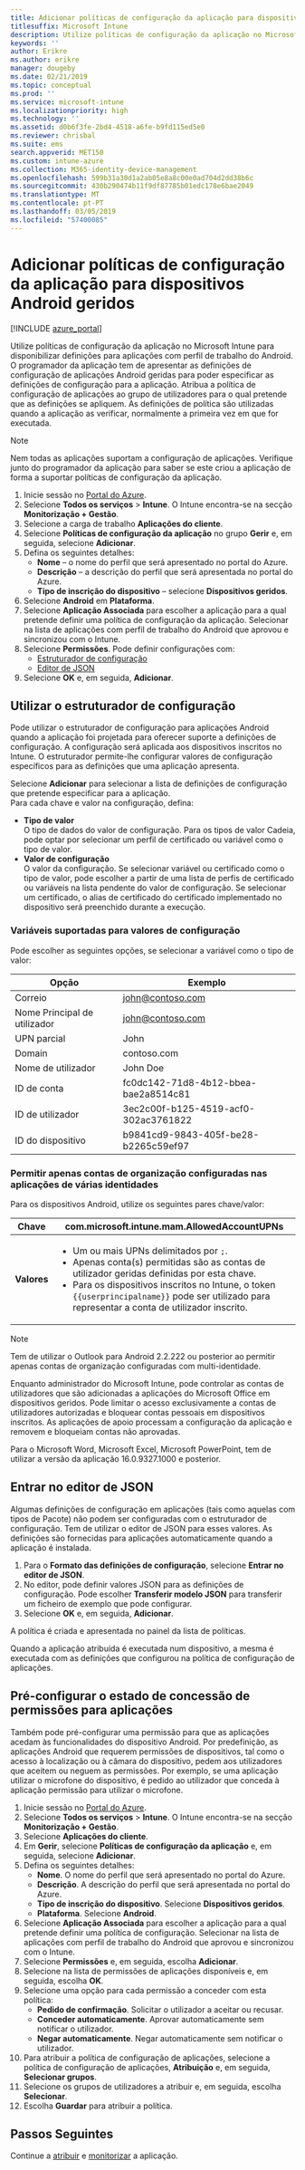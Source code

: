 ```yaml
---
title: Adicionar políticas de configuração da aplicação para dispositivos Android geridos
titlesuffix: Microsoft Intune
description: Utilize políticas de configuração da aplicação no Microsoft Intune para disponibilizar definições quando os utilizadores executarem uma aplicação com perfil de trabalho do Android.
keywords: ''
author: Erikre
ms.author: erikre
manager: dougeby
ms.date: 02/21/2019
ms.topic: conceptual
ms.prod: ''
ms.service: microsoft-intune
ms.localizationpriority: high
ms.technology: ''
ms.assetid: d0b6f3fe-2bd4-4518-a6fe-b9fd115ed5e0
ms.reviewer: chrisbal
ms.suite: ems
search.appverid: MET150
ms.custom: intune-azure
ms.collection: M365-identity-device-management
ms.openlocfilehash: 599b31a30d1a2ab05e8a8c00e0ad704d2dd38b6c
ms.sourcegitcommit: 430b290474b11f9df87785b01edc178e6bae2049
ms.translationtype: MT
ms.contentlocale: pt-PT
ms.lasthandoff: 03/05/2019
ms.locfileid: "57400085"
---
```

# <a name="add-app-configuration-policies-for-managed-android-devices"></a>Adicionar políticas de configuração da aplicação para dispositivos Android geridos

[!INCLUDE [azure_portal](./includes/azure_portal.md)]

Utilize políticas de configuração da aplicação no Microsoft Intune para disponibilizar definições para aplicações com perfil de trabalho do Android. O programador da aplicação tem de apresentar as definições de configuração de aplicações Android geridas para poder especificar as definições de configuração para a aplicação. Atribua a política de configuração de aplicações ao grupo de utilizadores para o qual pretende que as definições se apliquem.  As definições de política são utilizadas quando a aplicação as verificar, normalmente a primeira vez em que for executada.

> [!Note]  
> Nem todas as aplicações suportam a configuração de aplicações. Verifique junto do programador da aplicação para saber se este criou a aplicação de forma a suportar políticas de configuração da aplicação.

1. Inicie sessão no [Portal do Azure](https://portal.azure.com).
2. Selecione **Todos os serviços** > **Intune**. O Intune encontra-se na secção **Monitorização + Gestão**.
3. Selecione a carga de trabalho **Aplicações do cliente**.
4. Selecione **Políticas de configuração da aplicação** no grupo **Gerir** e, em seguida, selecione **Adicionar**.
5. Defina os seguintes detalhes:
    - **Nome** – o nome do perfil que será apresentado no portal do Azure.
    - **Descrição** – a descrição do perfil que será apresentada no portal do Azure.
    - **Tipo de inscrição do dispositivo** – selecione **Dispositivos geridos**.
6. Selecione **Android** em **Plataforma**.
7. Selecione **Aplicação Associada** para escolher a aplicação para a qual pretende definir uma política de configuração da aplicação. Selecionar na lista de aplicações com perfil de trabalho do Android que aprovou e sincronizou com o Intune.
8. Selecione **Permissões**. Pode definir configurações com:
    - [Estruturador de configuração](#use-the-configuration-designer)
    - [Editor de JSON](#enter-the-json-editor)
9. Selecione **OK** e, em seguida, **Adicionar**.

## <a name="use-the-configuration-designer"></a>Utilizar o estruturador de configuração

Pode utilizar o estruturador de configuração para aplicações Android quando a aplicação foi projetada para oferecer suporte a definições de configuração. A configuração será aplicada aos dispositivos inscritos no Intune. O estruturador permite-lhe configurar valores de configuração específicos para as definições que uma aplicação apresenta.

Selecione **Adicionar** para selecionar a lista de definições de configuração que pretende especificar para a aplicação.  
Para cada chave e valor na configuração, defina:

  - **Tipo de valor**  
    O tipo de dados do valor de configuração. Para os tipos de valor Cadeia, pode optar por selecionar um perfil de certificado ou variável como o tipo de valor.
  - **Valor de configuração**  
    O valor da configuração. Se selecionar variável ou certificado como o tipo de valor, pode escolher a partir de uma lista de perfis de certificado ou variáveis na lista pendente do valor de configuração.  Se selecionar um certificado, o alias de certificado do certificado implementado no dispositivo será preenchido durante a execução.
    
### <a name="supported-variables-for-configuration-values"></a>Variáveis suportadas para valores de configuração

Pode escolher as seguintes opções, se selecionar a variável como o tipo de valor:

| Opção | Exemplo |
|----|----|
| Correio | john@contoso.com |
| Nome Principal de utilizador | john@contoso.com |
| UPN parcial | John |
| Domain | contoso.com |
| Nome de utilizador | John Doe |
| ID de conta | fc0dc142-71d8-4b12-bbea-bae2a8514c81 |
| ID de utilizador | 3ec2c00f-b125-4519-acf0-302ac3761822 |
| ID do dispositivo | b9841cd9-9843-405f-be28-b2265c59ef97 |

### <a name="allow-only-configured-organization-accounts-in-multi-identity-apps"></a>Permitir apenas contas de organização configuradas nas aplicações de várias identidades 

Para os dispositivos Android, utilize os seguintes pares chave/valor:

| **Chave** | com.microsoft.intune.mam.AllowedAccountUPNs |
|--------|-------------------------------------------------------------------------------------------------------------------------------------------------------------------------------------------------------------------------------|
| **Valores** | <ul><li>Um ou mais UPNs delimitados por <code>;</code>.</li><li>Apenas conta(s) permitidas são as contas de utilizador geridas definidas por esta chave.</li><li> Para os dispositivos inscritos no Intune, o token <code>{{userprincipalname}}</code> pode ser utilizado para representar a conta de utilizador inscrito.</li></ul> |

   > [!NOTE]
   > Tem de utilizar o Outlook para Android 2.2.222 ou posterior ao permitir apenas contas de organização configuradas com multi-identidade.<p></p>
   > Enquanto administrador do Microsoft Intune, pode controlar as contas de utilizadores que são adicionadas a aplicações do Microsoft Office em dispositivos geridos. Pode limitar o acesso exclusivamente a contas de utilizadores autorizadas e bloquear contas pessoais em dispositivos inscritos. As aplicações de apoio processam a configuração da aplicação e removem e bloqueiam contas não aprovadas.<p></p>
   > Para o Microsoft Word, Microsoft Excel, Microsoft PowerPoint, tem de utilizar a versão da aplicação 16.0.9327.1000 e posterior. 

## <a name="enter-the-json-editor"></a>Entrar no editor de JSON

Algumas definições de configuração em aplicações (tais como aquelas com tipos de Pacote) não podem ser configuradas com o estruturador de configuração. Tem de utilizar o editor de JSON para esses valores. As definições são fornecidas para aplicações automaticamente quando a aplicação é instalada.

1. Para o **Formato das definições de configuração**, selecione **Entrar no editor de JSON**.
2. No editor, pode definir valores JSON para as definições de configuração. Pode escolher **Transferir modelo JSON** para transferir um ficheiro de exemplo que pode configurar.
3. Selecione **OK** e, em seguida, **Adicionar**.

A política é criada e apresentada no painel da lista de políticas.

Quando a aplicação atribuída é executada num dispositivo, a mesma é executada com as definições que configurou na política de configuração de aplicações.

## <a name="preconfigure-the-permissions-grant-state-for-apps"></a>Pré-configurar o estado de concessão de permissões para aplicações

Também pode pré-configurar uma permissão para que as aplicações acedam às funcionalidades do dispositivo Android. Por predefinição, as aplicações Android que requerem permissões de dispositivos, tal como o acesso à localização ou à câmara do dispositivo, pedem aos utilizadores que aceitem ou neguem as permissões. Por exemplo, se uma aplicação utilizar o microfone do dispositivo, é pedido ao utilizador que conceda à aplicação permissão para utilizar o microfone.

1. Inicie sessão no [Portal do Azure](https://portal.azure.com).
2. Selecione **Todos os serviços** > **Intune**. O Intune encontra-se na secção **Monitorização + Gestão**.
3. Selecione **Aplicações do cliente**.
3. Em **Gerir**, selecione **Políticas de configuração da aplicação** e, em seguida, selecione **Adicionar**.
4. Defina os seguintes detalhes:
    - **Nome**. O nome do perfil que será apresentado no portal do Azure.
    - **Descrição**. A descrição do perfil que será apresentada no portal do Azure.
    - **Tipo de inscrição do dispositivo**. Selecione **Dispositivos geridos**.
    - **Plataforma**. Selecione **Android**.
5. Selecione **Aplicação Associada** para escolher a aplicação para a qual pretende definir uma política de configuração. Selecionar na lista de aplicações com perfil de trabalho do Android que aprovou e sincronizou com o Intune.
6. Selecione **Permissões** e, em seguida, escolha **Adicionar**.
7. Selecione na lista de permissões de aplicações disponíveis e, em seguida, escolha **OK**.
8. Selecione uma opção para cada permissão a conceder com esta política:
    - **Pedido de confirmação**. Solicitar o utilizador a aceitar ou recusar.
    - **Conceder automaticamente**. Aprovar automaticamente sem notificar o utilizador.
    - **Negar automaticamente**. Negar automaticamente sem notificar o utilizador.
9. Para atribuir a política de configuração de aplicações, selecione a política de configuração de aplicações, **Atribuição** e, em seguida, **Selecionar grupos**.
10. Selecione os grupos de utilizadores a atribuir e, em seguida, escolha **Selecionar**.
11. Escolha **Guardar** para atribuir a política.

## <a name="next-steps"></a>Passos Seguintes

Continue a [atribuir](apps-deploy.md) e [monitorizar](apps-monitor.md) a aplicação.

